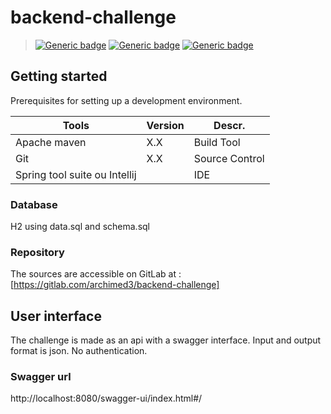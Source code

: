 # backend-challenge

> [![Generic badge](https://img.shields.io/badge/JAVA-17-<COLOR>.svg)](https://shields.io/)
[![Generic badge](https://img.shields.io/badge/Spring_Boot-2.7.2-<COLOR>.svg)](https://shields.io/)
[![Generic badge](https://img.shields.io/badge/Maven-4.0.0-<COLOR>.svg)](https://shields.io/)


## Getting started
Prerequisites for setting up a development environment.

|Tools|Version|Descr.|
|---|--|---|
|Apache maven |X.X|Build Tool|
|Git  |X.X|Source Control|
|Spring tool suite ou Intellij ||IDE|
### Database
H2 using data.sql and schema.sql
### Repository
The sources are accessible on GitLab at : [https://gitlab.com/archimed3/backend-challenge]

## User interface
The challenge is made as an api with a swagger interface.
Input and output format is json.
No authentication.

### Swagger url
http://localhost:8080/swagger-ui/index.html#/